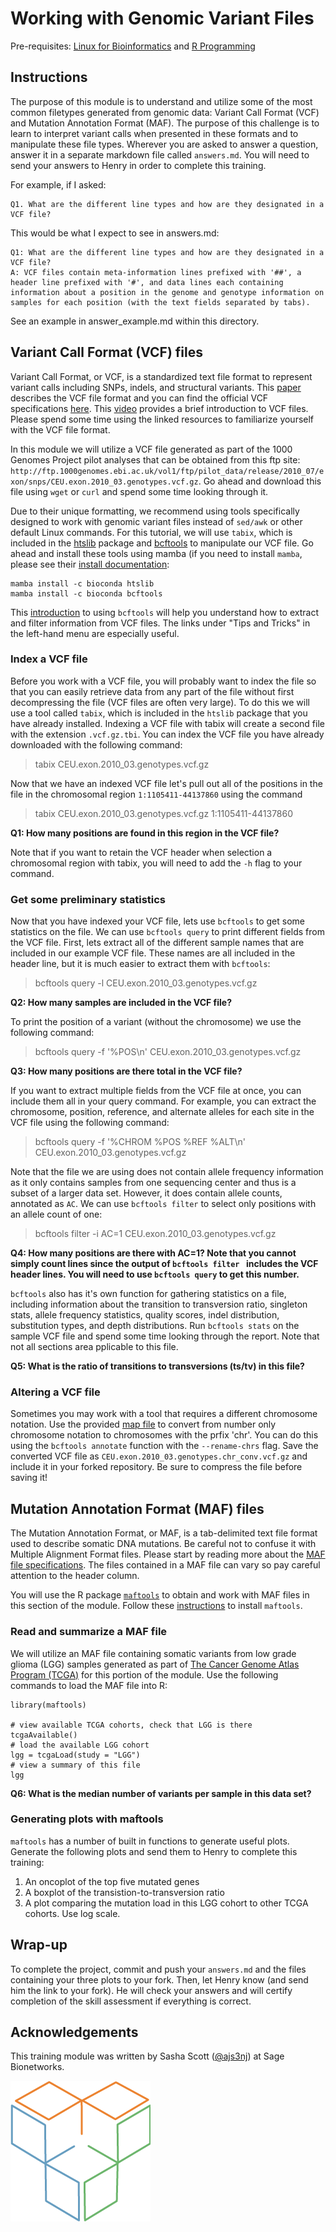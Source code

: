 # Working with Genomic Variant Files

Pre-requisites: [Linux for Bioinformatics](https://github.com/Bioinformatics-Research-Network/skill-assessments/tree/main/Linux%20for%20Bioinformatics) and 
[R Programming](https://github.com/Bioinformatics-Research-Network/skill-assessments/tree/main/R%20Programming)
## Instructions

The purpose of this module is to understand and utilize some of the most common filetypes generated from genomic data: Variant Call Format (VCF) and Mutation Annotation Format (MAF). The purpose of this challenge is to learn to interpret variant calls when presented in these formats and to manipulate these file types. Wherever you are asked to answer a question, answer it in a separate markdown file called `answers.md`. You will need to send your answers to Henry in order to complete this training.

For example, if I asked:

    Q1. What are the different line types and how are they designated in a VCF file?

This would be what I expect to see in answers.md:

    Q1: What are the different line types and how are they designated in a VCF file?
    A: VCF files contain meta-information lines prefixed with '##', a header line prefixed with '#', and data lines each containing information about a position in the genome and genotype information on samples for each position (with the text fields separated by tabs).

See an example in answer_example.md within this directory.


## Variant Call Format (VCF) files

Variant Call Format, or VCF, is a standardized text file format to represent variant calls including SNPs, indels, and structural variants. This [paper](https://www.ncbi.nlm.nih.gov/pmc/articles/PMC3137218/) describes the VCF file format and you can find the official VCF specifications [here](https://github.com/samtools/hts-specs/blob/master/VCFv4.3.pdf). This [video](https://www.youtube.com/watch?v=Qgb4Ja5VnUQ) provides a brief introduction to VCF files. Please spend some time using the linked resources to familiarize yourself with the VCF file format.

In this module we will utilize a VCF file generated as part of the 1000 Genomes Project pilot analyses that can be obtained from this ftp site: `http://ftp.1000genomes.ebi.ac.uk/vol1/ftp/pilot_data/release/2010_07/exon/snps/CEU.exon.2010_03.genotypes.vcf.gz`. Go ahead and download this file using `wget` or `curl` and spend some time looking through it.

Due to their unique formatting, we recommend using tools specifically designed to work with genomic variant files instead of `sed/awk` or other default Linux commands. For this tutorial, we will use `tabix`, which is included in the [htslib](https://github.com/samtools/htslib) package and [bcftools](https://github.com/samtools/bcftools) to manipulate our VCF file. Go ahead and install these tools using mamba (if you need to install `mamba`, please see their [install documentation](https://mamba.readthedocs.io/en/latest/installation.html):
```
mamba install -c bioconda htslib
mamba install -c bioconda bcftools
```
This [introduction](https://samtools.github.io/bcftools/howtos/index.html) to using `bcftools` will help you understand how to extract and filter information from VCF files. The links under "Tips and Tricks" in the left-hand menu are especially useful.

### Index a VCF file

Before you work with a VCF file, you will probably want to index the file so that you can easily retrieve data from any part of the file without first decompressing the file (VCF files are often very large). To do this we will use a tool called `tabix`, which is included in the `htslib` package that you have already installed. Indexing a VCF file with tabix will create a second file with the extension `.vcf.gz.tbi`. You can index the VCF file you have already downloaded with the following command:
>tabix CEU.exon.2010_03.genotypes.vcf.gz

Now that we have an indexed VCF file let's pull out all of the positions in the file in the chromosomal region `1:1105411-44137860` using the command
>tabix CEU.exon.2010_03.genotypes.vcf.gz 1:1105411-44137860

**Q1: How many positions are found in this region in the VCF file?**

Note that if you want to retain the VCF header when selection a chromosomal region with tabix, you will need to add the `-h` flag to your command.


### Get some preliminary statistics

Now that you have indexed your VCF file, lets use `bcftools` to get some statistics on the file. We can use `bcftools query` to print different fields from the VCF file. First, lets extract all of the different sample names that are included in our example VCF file. These names are all included in the header line, but it is much easier to extract them with `bcftools`:
>bcftools query -l CEU.exon.2010_03.genotypes.vcf.gz 

**Q2: How many samples are included in the VCF file?**


To print the position of a variant (without the chromosome) we use the following command:
>bcftools query -f '%POS\n' CEU.exon.2010_03.genotypes.vcf.gz

**Q3: How many positions are there total in the VCF file?**


If you want to extract multiple fields from the VCF file at once, you can include them all in your query command. For example, you can extract the chromosome, position, reference, and alternate alleles for each site in the VCF file using the following command:
>bcftools query -f '%CHROM %POS %REF %ALT\n' CEU.exon.2010_03.genotypes.vcf.gz

Note that the file we are using does not contain allele frequency information as it only contains samples from one sequencing center and thus is a subset of a larger data set. However, it does contain allele counts, annotated as `AC`. We can use `bcftools filter` to select only positions with an allele count of one:
>bcftools filter -i AC=1 CEU.exon.2010_03.genotypes.vcf.gz 

**Q4: How many positions are there with AC=1? Note that you cannot simply count lines since the output of `bcftools filter ` includes the VCF header lines. You will need to use `bcftools query` to get this number.**

`bcftools` also has it's own function for gathering statistics on a file, including information about the transition to transversion ratio, singleton stats, allele frequency statistics, quality scores, indel distribution, substitution types, and depth distributions. Run `bcftools stats` on the sample VCF file and spend some time looking through the report. Note that not all sections area pplicable to this file.

**Q5: What is the ratio of transitions to transversions (ts/tv) in this file?**


### Altering a VCF file
Sometimes you may work with a tool that requires a different chromosome notation. Use the provided [map file](chr_name_conv.txt) to convert from number only chromosome notation to chromosomes with the prfix 'chr'. You can do this using the `bcftools annotate` function with the `--rename-chrs` flag. Save the converted VCF file as `CEU.exon.2010_03.genotypes.chr_conv.vcf.gz` and include it in your forked repository. Be sure to compress the file before saving it!



## Mutation Annotation Format (MAF) files
The Mutation Annotation Format, or MAF, is a tab-delimited text file format used to describe somatic DNA mutations. Be careful not to confuse it with Multiple Alignment Format files. Please start by reading more about the [MAF file specifications](https://docs.gdc.cancer.gov/Data/File_Formats/MAF_Format/). The files contained in a MAF file can vary so pay careful attention to the header column.

You will use the R package [`maftools`](https://bioconductor.org/packages/release/bioc/vignettes/maftools/inst/doc/maftools.html) to obtain and work with MAF files in this section of the module. Follow these [instructions](https://bioconductor.org/packages/release/bioc/vignettes/maftools/inst/doc/maftools.html#4_Installation) to install `maftools`.

### Read and summarize a MAF file
We will utilize an MAF file containing somatic variants from low grade glioma (LGG) samples generated as part of [The Cancer Genome Atlas Program (TCGA)](https://doi.org/10.1016/j.cels.2018.03.002) for this portion of the module. Use the following commands to load the MAF file into R:
```
library(maftools)

# view available TCGA cohorts, check that LGG is there
tcgaAvailable()
# load the available LGG cohort
lgg = tcgaLoad(study = "LGG")
# view a summary of this file
lgg
```

**Q6: What is the median number of variants per sample in this data set?**

### Generating plots with maftools
`maftools` has a number of built in functions to generate useful plots. Generate the following plots and send them to Henry to complete this training:
1. An oncoplot of the top five mutated genes
2. A boxplot of the transistion-to-transversion ratio
3. A plot comparing the mutation load in this LGG cohort to other TCGA cohorts. Use log scale.

## Wrap-up

To complete the project, commit and push your `answers.md` and the files containing your three plots to your fork. Then, let Henry know (and send him the link to your fork). He will check your answers and will certify completion of the skill assessment if everything is correct.

## Acknowledgements

This training module was written by Sasha Scott ([@ajs3nj](https://github.com/ajs3nj)) at Sage Bionetworks.

![Sage Logo](Sage_Logo.png)
